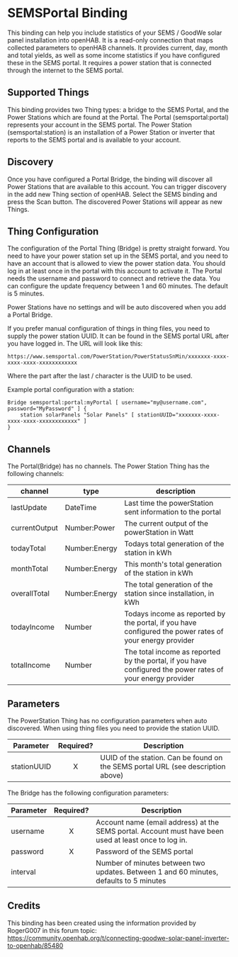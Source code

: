 # SEMSPortal Binding

This binding can help you include statistics of your SEMS / GoodWe solar panel installation into openHAB. 
It is a read-only connection that maps collected parameters to openHAB channels. 
It provides current, day, month and total yields, as well as some income statistics if you have configured these in the SEMS portal. 
It requires a power station that is connected through the internet to the SEMS portal.

## Supported Things

This binding provides two Thing types: a bridge to the SEMS Portal, and the Power Stations which are found at the Portal.
The Portal (semsportal:portal) represents your account in the SEMS portal. 
The Power Station (semsportal:station) is an installation of a Power Station or inverter that reports to the SEMS portal and is available to your account.

## Discovery

Once you have configured a Portal Bridge, the binding will discover all Power Stations that are available to this account.
You can trigger discovery in the add new Thing section of openHAB.
Select the SEMS binding and press the Scan button.
The discovered Power Stations will appear as new Things.

## Thing Configuration

The configuration of the Portal Thing (Bridge) is pretty straight forward. 
You need to have your power station set up in the SEMS portal, and you need to have an account that is allowed to view the power station data. 
You should log in at least once in the portal with this account to activate it. 
The Portal needs the username and password to connect and retrieve the data. 
You can configure the update frequency between 1 and 60 minutes. 
The default is 5 minutes.

Power Stations have no settings and will be auto discovered when you add a Portal Bridge.

If you prefer manual configuration of things in thing files, you need to supply the power station UUID.
It can be found in the SEMS portal URL after you have logged in. 
The URL will look like this:

```
https://www.semsportal.com/PowerStation/PowerStatusSnMin/xxxxxxx-xxxx-xxxx-xxxx-xxxxxxxxxxxx
```

Where the part after the last / character is the UUID to be used.

Example portal configuration with a station:

```
Bridge semsportal:portal:myPortal [ username="my@username.com", password="MyPassword" ] {
    station solarPanels "Solar Panels" [ stationUUID="xxxxxxx-xxxx-xxxx-xxxx-xxxxxxxxxxxx" ]
}
```

## Channels

The Portal(Bridge) has no channels.
The Power Station Thing has the following channels:

| channel       | type             | description                                                                                                |
| ------------- | ---------------- | ---------------------------------------------------------------------------------------------------------- |
| lastUpdate    | DateTime         | Last time the powerStation sent information to the portal                                                  |
| currentOutput | Number:Power     | The current output of the powerStation in Watt                                                             |
| todayTotal    | Number:Energy    | Todays total generation of the station in kWh                                                              |
| monthTotal    | Number:Energy    | This month's total generation of the station in kWh                                                        |
| overallTotal  | Number:Energy    | The total generation of the station since installation, in kWh                                             |
| todayIncome   | Number           | Todays income as reported by the portal, if you have configured the power rates of your energy provider    |
| totalIncome   | Number           | The total income as reported by the portal, if you have configured the power rates of your energy provider |

## Parameters

The PowerStation Thing has no configuration parameters when auto discovered.
When using thing files you need to provide the station UUID.


| Parameter   | Required? | Description                                                                                                |
| ----------- |:---------:| ---------------------------------------------------------------------------------------------------------- |
| stationUUID | X         | UUID of the station. Can be found on the SEMS portal URL (see description above)                           |

The Bridge has the following configuration parameters:

| Parameter   | Required? | Description                                                                                                |
| ----------- |:---------:| ---------------------------------------------------------------------------------------------------------- |
| username    | X         | Account name (email address) at the SEMS portal. Account must have been used at least once to log in.      |
| password    | X         | Password of the SEMS portal                                                                                |
| interval    |           | Number of minutes between two updates. Between 1 and 60 minutes, defaults to 5 minutes                     |

## Credits

This binding has been created using the information provided by RogerG007 in this forum topic: https://community.openhab.org/t/connecting-goodwe-solar-panel-inverter-to-openhab/85480
